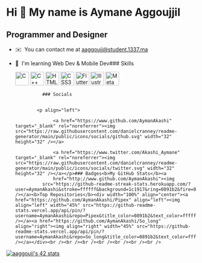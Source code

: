Hi 👋 My name is Aymane Aggoujjil
=================================

Programmer and Designer
-----------------------

*   ✉️  You can contact me at [aaggoujj@student.1337.ma](mailto:aaggoujj@student.1337.ma)
*   🧠  I'm learning Web Dev & Mobile Dev### Skills<p align="left">
                                <a href="https://docs.microsoft.com/en-us/cpp/?view=msvc-170" target="_blank" rel="noreferrer"><img src="https://raw.githubusercontent.com/danielcranney/readme-generator/main/public/icons/skills/c-colored.svg" width="36" height="36" alt="C" /></a>
                                <a href="https://docs.microsoft.com/en-us/cpp/?view=msvc-170" target="_blank" rel="noreferrer"><img src="https://raw.githubusercontent.com/danielcranney/readme-generator/main/public/icons/skills/cplusplus-colored.svg" width="36" height="36" alt="C++" /></a>
                                <a href="https://developer.mozilla.org/en-US/docs/Glossary/HTML5" target="_blank" rel="noreferrer"><img src="https://raw.githubusercontent.com/danielcranney/readme-generator/main/public/icons/skills/html5-colored.svg" width="36" height="36" alt="HTML5" /></a>
                                <a href="https://www.w3.org/TR/CSS/#css" target="_blank" rel="noreferrer"><img src="https://raw.githubusercontent.com/danielcranney/readme-generator/main/public/icons/skills/css3-colored.svg" width="36" height="36" alt="CSS3" /></a>
                                <a href="https://flutter.dev/" target="_blank" rel="noreferrer"><img src="https://raw.githubusercontent.com/danielcranney/readme-generator/main/public/icons/skills/flutter-colored.svg" width="36" height="36" alt="Flutter" /></a>
                                <a href="adobe.com/uk/products/illustrator.html" target="_blank" rel="noreferrer"><img src="https://raw.githubusercontent.com/danielcranney/readme-generator/main/public/icons/skills/illustrator-colored.svg" width="36" height="36" alt="Illustrator" /></a>
                                <a href="https://metamask.io/" target="_blank" rel="noreferrer"><img src="https://raw.githubusercontent.com/danielcranney/readme-generator/main/public/icons/skills/metamask-colored.svg" width="36" height="36" alt="MetaMask" /></a>
                    </p>
                    
                  ### Socials
                  
                  
                <p align="left">
                          
                      <a href="https://www.github.com/AymanAkashi" target="_blank" rel="noreferrer"><img src="https://raw.githubusercontent.com/danielcranney/readme-generator/main/public/icons/socials/github.svg" width="32" height="32" /></a>
                          
                      <a href="https://www.twitter.com/Akashi_Aymane" target="_blank" rel="noreferrer"><img src="https://raw.githubusercontent.com/danielcranney/readme-generator/main/public/icons/socials/twitter.svg" width="32" height="32" /></a></p>### Badges<b>My GitHub Stats</b><a
                      href="http://www.github.com/AymanAkashi"><img
                  src="https://github-readme-streak-stats.herokuapp.com/?user=AymanAkashi&stroke=ffffff&background=1c1917&ring=0891b2&fire=0891b2&currStreakNum=ffffff&currStreakLabel=0891b2&sideNums=ffffff&sideLabels=ffffff&dates=ffffff&hide_border=true" /></a><b>Top Repositories</b><div width="100%" align="center"><a href="https://github.com/AymanAkashi/Pipex" align="left"><img align="left" width="45%" src="https://github-readme-stats.vercel.app/api/pin/?username=AymanAkashi&repo=Pipex&title_color=0891b2&text_color=ffffff&icon_color=0891b2&bg_color=1c1917&hide_border=true&locale=en" /></a><a href="https://github.com/AymanAkashi/So_long" align="right"><img align="right" width="45%" src="https://github-readme-stats.vercel.app/api/pin/?username=AymanAkashi&repo=So_long&title_color=0891b2&text_color=ffffff&icon_color=0891b2&bg_color=1c1917&hide_border=true&locale=en" /></a></div><br /><br /><br /><br /><br /><br /><br />
<a align="center" href="https://github.com/aaggoujj/badge42"><img src="https://badge.mediaplus.ma/black/aaggoujj" alt="aaggoujj's 42 stats" /></a>





<!-- 
<a align=center href="https://github.com/AymanAkashi?tab=repositories">
  <img align="center" src="https://github-readme-stats.vercel.app/api/top-langs/?username=AymanAkashi&theme=dark"/>
</a>
<a href="https://github.com/AymanAkashi?tab=repositories">
 <img align="center" src="https://github-readme-stats.vercel.app/api?username=AymanAkashi&line_height=40&show_icons=true&theme=dark">
</a> -->
